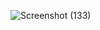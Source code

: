 ![Screenshot (133)](https://github.com/user-attachments/assets/da050f67-013d-4a05-9a38-057ce071f752)

